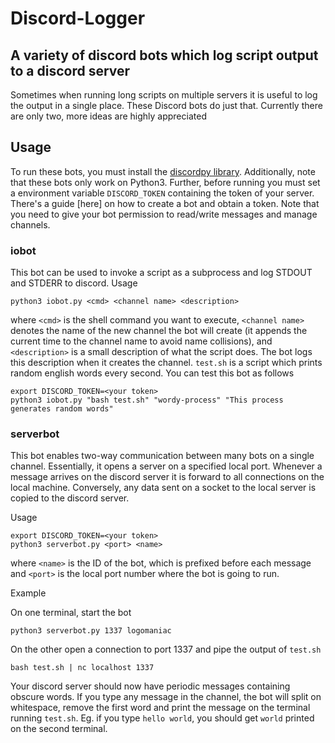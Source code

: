 # Discord-Logger 

## A variety of discord bots which log script output to a discord server

Sometimes when running long scripts on multiple servers it is useful to log the output in a single place. These Discord bots do just that. Currently there are only two, more ideas are highly appreciated

## Usage

To run these bots, you must install the [discordpy library](https://discordpy.readthedocs.io/en/latest/). Additionally, note that these bots only work on Python3. Further, before running you must set a environment variable `DISCORD_TOKEN` containing the token of your server. There's a guide [here] on how to create a bot and obtain a token. Note that you need to give your bot permission to read/write messages and manage channels. 

### iobot

This bot can be used to invoke a script as a subprocess and log STDOUT and STDERR to discord. Usage

```
python3 iobot.py <cmd> <channel name> <description>
```

where `<cmd>` is the shell command you want to execute, `<channel name>` denotes the name of the new channel the bot will create (it appends the current time to the channel name to avoid name collisions), and `<description>` is a small description of what the script does. The bot logs this description when it creates the channel. `test.sh` is a script which prints random english words every second. You can test this bot as follows

```
export DISCORD_TOKEN=<your token>
python3 iobot.py "bash test.sh" "wordy-process" "This process generates random words"
```

### serverbot

This bot enables two-way communication between many bots on a single channel. Essentially, it opens a server on a specified local port. Whenever a message arrives on the discord server it is forward to all connections on the local machine. Conversely, any data sent on a socket to the local server is copied to the discord server. 

Usage

```
export DISCORD_TOKEN=<your token>
python3 serverbot.py <port> <name>
```

where `<name>` is the ID of the bot, which is prefixed before each message and `<port>` is the local port number where the bot is going to run. 

Example

On one terminal, start the bot

```
python3 serverbot.py 1337 logomaniac
```

On the other open a connection to port 1337 and pipe the output of `test.sh`

```
bash test.sh | nc localhost 1337
```

Your discord server should now have periodic messages containing obscure words. If you type any message in the channel, the bot will split on whitespace, remove the first word and print the message on the terminal running `test.sh`. Eg. if you type `hello world`, you should get `world` printed on the second terminal. 
